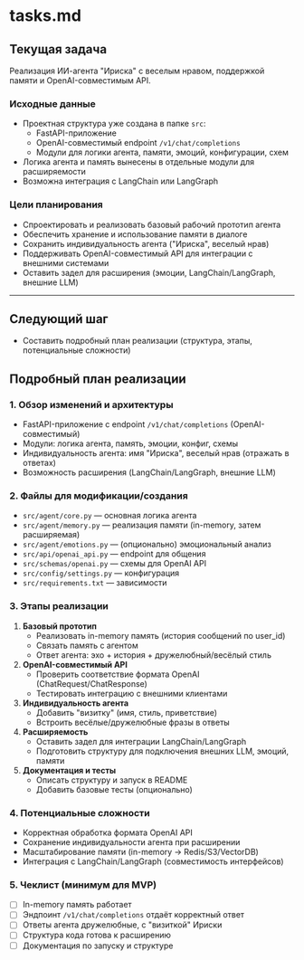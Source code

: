 # tasks.md

## Текущая задача
Реализация ИИ-агента "Ириска" с веселым нравом, поддержкой памяти и OpenAI-совместимым API.

### Исходные данные
- Проектная структура уже создана в папке `src`:
  - FastAPI-приложение
  - OpenAI-совместимый endpoint `/v1/chat/completions`
  - Модули для логики агента, памяти, эмоций, конфигурации, схем
- Логика агента и память вынесены в отдельные модули для расширяемости
- Возможна интеграция с LangChain или LangGraph

### Цели планирования
- Спроектировать и реализовать базовый рабочий прототип агента
- Обеспечить хранение и использование памяти в диалоге
- Сохранить индивидуальность агента ("Ириска", веселый нрав)
- Поддерживать OpenAI-совместимый API для интеграции с внешними системами
- Оставить задел для расширения (эмоции, LangChain/LangGraph, внешние LLM)

---

## Следующий шаг
- Составить подробный план реализации (структура, этапы, потенциальные сложности) 

## Подробный план реализации

### 1. Обзор изменений и архитектуры
- FastAPI-приложение с endpoint `/v1/chat/completions` (OpenAI-совместимый)
- Модули: логика агента, память, эмоции, конфиг, схемы
- Индивидуальность агента: имя "Ириска", веселый нрав (отражать в ответах)
- Возможность расширения (LangChain/LangGraph, внешние LLM)

### 2. Файлы для модификации/создания
- `src/agent/core.py` — основная логика агента
- `src/agent/memory.py` — реализация памяти (in-memory, затем расширяемая)
- `src/agent/emotions.py` — (опционально) эмоциональный анализ
- `src/api/openai_api.py` — endpoint для общения
- `src/schemas/openai.py` — схемы для OpenAI API
- `src/config/settings.py` — конфигурация
- `src/requirements.txt` — зависимости

### 3. Этапы реализации
1. **Базовый прототип**
   - Реализовать in-memory память (история сообщений по user_id)
   - Связать память с агентом
   - Ответ агента: эхо + история + дружелюбный/весёлый стиль
2. **OpenAI-совместимый API**
   - Проверить соответствие формата OpenAI (ChatRequest/ChatResponse)
   - Тестировать интеграцию с внешними клиентами
3. **Индивидуальность агента**
   - Добавить "визитку" (имя, стиль, приветствие)
   - Встроить весёлые/дружелюбные фразы в ответы
4. **Расширяемость**
   - Оставить задел для интеграции LangChain/LangGraph
   - Подготовить структуру для подключения внешних LLM, эмоций, памяти
5. **Документация и тесты**
   - Описать структуру и запуск в README
   - Добавить базовые тесты (опционально)

### 4. Потенциальные сложности
- Корректная обработка формата OpenAI API
- Сохранение индивидуальности агента при расширении
- Масштабирование памяти (in-memory → Redis/S3/VectorDB)
- Интеграция с LangChain/LangGraph (совместимость интерфейсов)

### 5. Чеклист (минимум для MVP)
- [ ] In-memory память работает
- [ ] Эндпоинт `/v1/chat/completions` отдаёт корректный ответ
- [ ] Ответы агента дружелюбные, с "визиткой" Ириски
- [ ] Структура кода готова к расширению
- [ ] Документация по запуску и структуре 